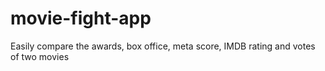 # movie-fight-app
Easily compare the awards, box office, meta score, IMDB rating and votes of two movies 
